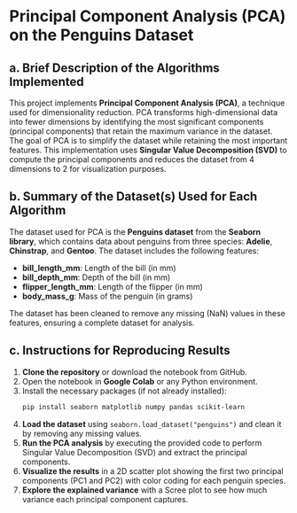 # Principal Component Analysis (PCA) on the Penguins Dataset

## a. Brief Description of the Algorithms Implemented

This project implements **Principal Component Analysis (PCA)**, a technique used for dimensionality reduction. PCA transforms high-dimensional data into fewer dimensions by identifying the most significant components (principal components) that retain the maximum variance in the dataset. The goal of PCA is to simplify the dataset while retaining the most important features. This implementation uses **Singular Value Decomposition (SVD)** to compute the principal components and reduces the dataset from 4 dimensions to 2 for visualization purposes.

## b. Summary of the Dataset(s) Used for Each Algorithm

The dataset used for PCA is the **Penguins dataset** from the **Seaborn library**, which contains data about penguins from three species: **Adelie**, **Chinstrap**, and **Gentoo**. The dataset includes the following features:
- **bill_length_mm**: Length of the bill (in mm)
- **bill_depth_mm**: Depth of the bill (in mm)
- **flipper_length_mm**: Length of the flipper (in mm)
- **body_mass_g**: Mass of the penguin (in grams)

The dataset has been cleaned to remove any missing (NaN) values in these features, ensuring a complete dataset for analysis.

## c. Instructions for Reproducing Results

1. **Clone the repository** or download the notebook from GitHub.
2. Open the notebook in **Google Colab** or any Python environment.
3. Install the necessary packages (if not already installed):
   ```bash
   pip install seaborn matplotlib numpy pandas scikit-learn
   ```
4. **Load the dataset** using `seaborn.load_dataset("penguins")` and clean it by removing any missing values.
5. **Run the PCA analysis** by executing the provided code to perform Singular Value Decomposition (SVD) and extract the principal components.
6. **Visualize the results** in a 2D scatter plot showing the first two principal components (PC1 and PC2) with color coding for each penguin species.
7. **Explore the explained variance** with a Scree plot to see how much variance each principal component captures.
